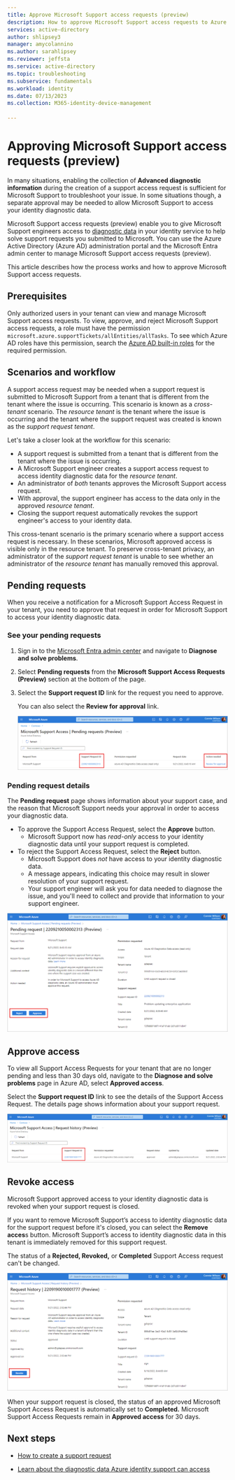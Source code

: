 ```yaml
---
title: Approve Microsoft Support access requests (preview)
description: How to approve Microsoft Support access requests to Azure Active Directory identity data
services: active-directory
author: shlipsey3
manager: amycolannino
ms.author: sarahlipsey
ms.reviewer: jeffsta
ms.service: active-directory
ms.topic: troubleshooting
ms.subservice: fundamentals
ms.workload: identity
ms.date: 07/13/2023
ms.collection: M365-identity-device-management

---
```

# Approving Microsoft Support access requests (preview)

In many situations, enabling the collection of **Advanced diagnostic information** during the creation of a support access request is sufficient for Microsoft Support to troubleshoot your issue. In some situations though, a separate approval may be needed to allow Microsoft Support to access your identity diagnostic data.

Microsoft Support access requests (preview) enable you to give Microsoft Support engineers access to [diagnostic data](concept-diagnostic-data-access.md) in your identity service to help solve support requests you submitted to Microsoft. You can use the Azure Active Directory (Azure AD) administration portal and the Microsoft Entra admin center to manage Microsoft Support access requests (preview).

This article describes how the process works and how to approve Microsoft Support access requests.

## Prerequisites

Only authorized users in your tenant can view and manage Microsoft Support access requests. To view, approve, and reject Microsoft Support access requests, a role must have the permission `microsoft.azure.supportTickets/allEntities/allTasks`. To see which Azure AD roles have this permission, search the [Azure AD built-in roles](../roles/permissions-reference.md) for the required permission.

## Scenarios and workflow

A support access request may be needed when a support request is submitted to Microsoft Support from a tenant that is different from the tenant where the issue is occurring. This scenario is known as a *cross-tenant* scenario. The *resource tenant* is the tenant where the issue is occurring and the tenant where the support request was created is known as the *support request tenant*.

Let's take a closer look at the workflow for this scenario:

- A support request is submitted from a tenant that is different from the tenant where the issue is occurring. 
- A Microsoft Support engineer creates a support access request to access identity diagnostic data for the *resource tenant*.
- An administrator of *both* tenants approves the Microsoft Support access request.
- With approval, the support engineer has access to the data only in the approved *resource tenant*. 
- Closing the support request automatically revokes the support engineer's access to your identity data.

This cross-tenant scenario is the primary scenario where a support access request is necessary. In these scenarios, Microsoft approved access is visible only in the resource tenant. To preserve cross-tenant privacy, an administrator of the *support request tenant* is unable to see whether an administrator of the *resource tenant* has manually removed this approval. 

## Pending requests

When you receive a notification for a Microsoft Support Access Request in your tenant, you need to approve that request in order for Microsoft Support to access your identity diagnostic data. 
<!--- Confirm the notification process --->

### See your pending requests

1. Sign in to the [Microsoft Entra admin center](https://entra.microsoft.com/) and navigate to **Diagnose and solve problems**.

1. Select **Pending requests** from the **Microsoft Support Access Requests (Preview)** section at the bottom of the page.    

1. Select the **Support request ID** link for the request you need to approve.

    You can also select the **Review for approval** link.

    ![Screenshot of the Support Access requests page, with the Support Request ID and Action needed links highlighted](media/how-to-manage-support-access-requests/pending-requests.png) 

### Pending request details

The **Pending request** page shows information about your support case, and the reason that Microsoft Support needs your approval in order to access your diagnostic data.

- To approve the Support Access Request, select the **Approve** button.
    - Microsoft Support now has *read-only* access to your identity diagnostic data until your support request is completed.
- To reject the Support Access Request, select the **Reject** button.
    - Microsoft Support does *not* have access to your identity diagnostic data.
    - A message appears, indicating this choice may result in slower resolution of your support request.
    - Your support engineer will ask you for data needed to diagnose the issue, and you'll need to collect and provide that information to your support engineer. 

![Screenshot of the Support Access requests details page with the Reject and Approve buttons highlighted](media/how-to-manage-support-access-requests/pending-request-details.png)

## Approve access

To view all Support Access Requests for your tenant that are no longer pending and less than 30 days old, navigate to the **Diagnose and solve problems** page in Azure AD, select **Approved access**. 

Select the **Support request ID** link to see the details of the Support Access Request. The details page shows information about your support request.

![Screenshot of the Support Access Requests with the pending requests link highlighted](media/how-to-manage-support-access-requests/request-history.png)

## Revoke access

Microsoft Support approved access to your identity diagnostic data is revoked when your support request is closed.

If you want to remove Microsoft Support’s access to identity diagnostic data for the support request before it's closed, you can select the **Remove acces**s button. Microsoft Support’s access to identity diagnostic data in this tenant is immediately removed for this support request. 

The status of a **Rejected, Revoked,** or **Completed** Support Access request can't be changed.
<!--- is the above statement true? ---> 

![Screenshot of the Support Access Requests history with the Revoke button highlighted](media/how-to-manage-support-access-requests/request-history-details.png)

When your support request is closed, the status of an approved Microsoft Support Access Request is automatically set to **Completed.** Microsoft Support Access Requests remain in **Approved access** for 30 days.

## Next steps

- [How to create a support request](how-to-get-support.md)

- [Learn about the diagnostic data Azure identity support can access](concept-diagnostic-data-access.md)
